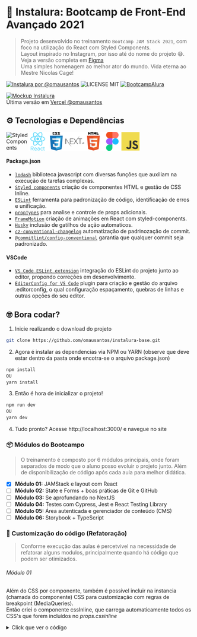 # 📸 Instalura: Bootcamp de Front-End Avançado 2021

> Projeto desenvolvido no treinamento `Bootcamp JAM Stack 2021`, com foco na utilização do React com Styled Components.
> <br />Layout inspirado no Instagram, por isso até do nome do projeto 😅. Veja a versão completa em [Figma](https://www.figma.com/file/Veefm1pjkeTFcJC7BUqHge/)
> <br />Uma simples homenagem ao melhor ator do mundo. Vida eterna ao Mestre Nicolas Cage!

[![Instalura por @omausantos](https://img.shields.io/badge/MauSantos-Instalura-informational)](https://instalura-base-omausantos.vercel.app/)
![LICENSE MIT](https://img.shields.io/github/license/omausantos/instalura-base)
[![BootcampAlura](https://img.shields.io/badge/BootCamp-Alura-orange)](https://bootcamps.alura.com.br/)

[![Mockup Instalura](https://alura.mauricio.dev.br/smartmockups.jpg)](https://instalura-base-omausantos.vercel.app/)
<br />Última versão em [Vercel @omausantos](https://instalura-base-omausantos.vercel.app/)

## ⚙ Tecnologias e Dependências

<p style="display:flex;">
<img src="https://raw.githubusercontent.com/styled-components/brand/master/styled-components.png" width="60" alt="Styled Components" title="Styled Components" />
<img src="https://raw.githubusercontent.com/devicons/devicon/master/icons/react/react-original-wordmark.svg" width="50" alt="React" title="React" />
<img src="https://raw.githubusercontent.com/devicons/devicon/master/icons/css3/css3-original-wordmark.svg" width="50" alt="CSS3" title="CSS3" />
<img src="https://raw.githubusercontent.com/devicons/devicon/master/icons/nextjs/nextjs-original-wordmark.svg" width="50" alt="NextJS" title="NextJS" />
<img src="https://raw.githubusercontent.com/devicons/devicon/master/icons/html5/html5-original-wordmark.svg" width="50" alt="HTML5" title="HTML5" />
<img src="https://raw.githubusercontent.com/devicons/devicon/master/icons/figma/figma-original.svg" width="50" alt="Figma" title="Figma" />
<img src="https://raw.githubusercontent.com/devicons/devicon/master/icons/javascript/javascript-original.svg" width="50" alt="Javascript" title="Javascript" />
</p>

#### Package.json
* [`lodash`](https://lodash.com/) biblioteca javascript com diversas funções que auxiliam na execução de tarefas complexas.
* [`Styled components`](https://styled-components.com/) criação de componentes HTML e gestão de CSS Inline.
* [`ESLint`](https://eslint.org/) ferramenta para padronização de código, identificação de erros e unificação.
* [`propTypes`](https://www.npmjs.com/package/prop-types) para analise e controle de props adicionais.
* [`FrameMotion`](https://www.framer.com/motion/) criação de animações em React com styled-components.
* [`Husky`](https://typicode.github.io/husky/) inclusão de gatilhos de ação automaticos.
* [`cz-conventional-changelog`](https://github.com/commitizen/cz-cli) automatização de padrinozação de commit.
* [`@commitlint/config-conventional`](https://github.com/conventional-changelog/commitlint) garantia que qualquer commit seja padronizado.

#### VSCode
* [`VS Code ESLint extension`](https://marketplace.visualstudio.com/items?itemName=dbaeumer.vscode-eslint) integração do ESLint do projeto junto ao editor, propondo correções em desenvolvimento.
* [`EditorConfig for VS Code`](https://marketplace.visualstudio.com/items?itemName=dbaeumer.vscode-eslint) plugin para criação e gestão do arquivo .editorconfig, o qual configuração espaçamento, quebras de linhas e outras opções do seu editor.

## 🤓 Bora codar?

01. Inicie realizando o download do projeto
```bash
git clone https://github.com/omausantos/instalura-base.git
```

02. Agora é instalar as dependencias via NPM ou YARN (observe que deve estar dentro da pasta onde encotra-se o arquivo package.json)
```bash
npm install
OU
yarn install
```

03. Então é hora de inicializar o projeto!
```bash
npm run dev
OU
yarn dev
```

04. Tudo pronto? Acesse http://localhost:3000/ e navegue no site

### 📦 Módulos do Bootcampo
> O treinamento é composto por 6 módulos principais, onde foram separados de modo que o aluno posso evoluir o projeto junto. Além de disponibilização de código após cada aula para melhor didática.

- [x] **Módulo 01:** JAMStack e layout com React
- [ ] **Módulo 02:** State e Forms + boas práticas de Git e GitHub
- [ ] **Módulo 03:** Se aprofundando no NextJS
- [ ] **Módulo 04:** Testes com Cypress, Jest e React Testing Library
- [ ] **Módulo 05:** Área autenticada e gerenciador de conteúdo (CMS)
- [ ] **Módulo 06:** Storybook + TypeScript

### 🎣 Customização do código (Refatoração)

> Conforme execução das aulas é percetvivel na necessidade de refatorar alguns modulos, principalmente quando há código que podem ser otimizados.

###### Módulo 01
Além do CSS por componente, também é possivel incluir na instancia (chamada do componente) CSS para customização com regras de breakpoint (MediaQueries).
<br /> Então criei o componente cssInline, que carrega automaticamente todos os CSS's que forem incluídos no *props.cssinline*

<details>
<summary>Click que ver o código</summary>
<br />

**instalura-base/src/theme/utils/cssInline.js**

```javascript
import propToStyle from './propToStyle';

export default function cssInline() {
  // eslint-disable-next-line consistent-return
  return ({ cssinline }) => {
    if (cssinline) {
      const propertyCss = Object.keys(cssinline);
      return propertyCss.map((itemCss) => propToStyle(itemCss));
    }
  };
}
```

**instalura-base/src/theme/utils/propToStyle.js**

```javascript
import breakpointsMedia from './breakpointsMedia';

export default function propToStyle(propName) {
  // eslint-disable-next-line consistent-return
  return (props) => {
    const propValue = props.cssinline[propName];

    if (typeof propValue === 'string') {
      return {
        [propName]: props.cssinline[propName],
      };
    }

    if (typeof propValue === 'object') {
      return breakpointsMedia({
        xs: {
          [propName]: propValue.xs,
        },
        sm: {
          [propName]: propValue.sm,
        },
        md: {
          [propName]: propValue.md,
        },
        lg: {
          [propName]: propValue.lg,
        },
        xl: {
          [propName]: propValue.xl,
        },
      });
    }
  };
}
```

</details>
